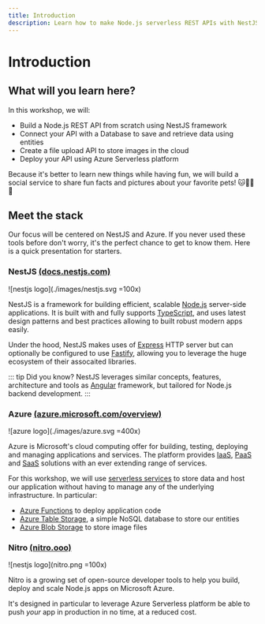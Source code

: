 ```yaml
---
title: Introduction
description: Learn how to make Node.js serverless REST APIs with NestJS and Azure
---
```


# Introduction

## What will you learn here?
In this workshop, we will:
- Build a Node.js REST API from scratch using NestJS framework
- Connect your API with a Database to save and retrieve data using entities
- Create a file upload API to store images in the cloud
- Deploy your API using Azure Serverless platform

Because it's better to learn new things while having fun, we will build a social service to share fun facts and pictures about your favorite pets! 🐱🐶🐹🐰

## Meet the stack

Our focus will be centered on NestJS and Azure.
If you never used these tools before don't worry, it's the perfect chance to get to know them. Here is a quick presentation for starters.

### NestJS [(docs.nestjs.com)](https://docs.nestjs.com) 

![nestjs logo](./images/nestjs.svg =100x)

NestJS is a framework for building efficient, scalable [Node.js](https://nodejs.org) server-side applications. It is built with and fully supports [TypeScript](http://www.typescriptlang.org), and uses latest design patterns and best practices allowing to built robust modern apps easily.

Under the hood, NestJS makes uses of [Express](https://expressjs.com) HTTP server but can optionally be configured to use [Fastify](https://github.com/fastify/fastify), allowing you to leverage the huge ecosystem of their assocaited libraries.

::: tip Did you know?
NestJS leverages similar concepts, features, architecture and tools as [Angular](https://angular.io) framework, but tailored for Node.js backend development.
:::

### Azure [(azure.microsoft.com/overview)](https://azure.microsoft.com/overview/what-is-azure/?WT.mc_id=nitro-workshop-yolasors)

![azure logo](./images/azure.svg =400x)

Azure is Microsoft's cloud computing offer for building, testing, deploying and managing applications and services. The platform provides [IaaS](https://azure.microsoft.com/overview/what-is-iaas/?WT.mc_id=nitro-workshop-yolasors), [PaaS](https://azure.microsoft.com/overview/what-is-paas/?WT.mc_id=nitro-workshop-yolasors) and [SaaS](https://azure.microsoft.com/overview/what-is-saas/?WT.mc_id=nitro-workshop-yolasors) solutions with an ever extending range of services.

For this workshop, we will use [serverless services](https://azure.microsoft.com/solutions/serverless/?WT.mc_id=nitro-workshop-yolasors) to store data and host our application without having to manage any of the underlying infrastructure. In particular:
- [Azure Functions](https://azure.microsoft.com/services/functions/?WT.mc_id=nitro-workshop-yolasors) to deploy application code
- [Azure Table Storage](https://azure.microsoft.com/services/storage/tables/?WT.mc_id=nitro-workshop-yolasors), a simple NoSQL database to store our entities
- [Azure Blob Storage](https://azure.microsoft.com/services/storage/blobs/?WT.mc_id=nitro-workshop-yolasors) to store image files

### Nitro [(nitro.ooo)](https://nitro.ooo)

![nestjs logo](nitro.png =100x)

Nitro is a growing set of open-source developer tools to help you build, deploy and scale Node.js apps on Microsoft Azure.

It's designed in particular to leverage Azure Serverless platform be able to push *your* app in production in no time, at a reduced cost.
